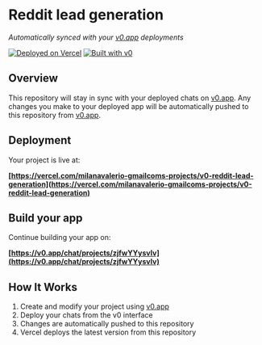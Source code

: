 # Reddit lead generation

*Automatically synced with your [v0.app](https://v0.app) deployments*

[![Deployed on Vercel](https://img.shields.io/badge/Deployed%20on-Vercel-black?style=for-the-badge&logo=vercel)](https://vercel.com/milanavalerio-gmailcoms-projects/v0-reddit-lead-generation)
[![Built with v0](https://img.shields.io/badge/Built%20with-v0.app-black?style=for-the-badge)](https://v0.app/chat/projects/zjfwYYysvIv)

## Overview

This repository will stay in sync with your deployed chats on [v0.app](https://v0.app).
Any changes you make to your deployed app will be automatically pushed to this repository from [v0.app](https://v0.app).

## Deployment

Your project is live at:

**[https://vercel.com/milanavalerio-gmailcoms-projects/v0-reddit-lead-generation](https://vercel.com/milanavalerio-gmailcoms-projects/v0-reddit-lead-generation)**

## Build your app

Continue building your app on:

**[https://v0.app/chat/projects/zjfwYYysvIv](https://v0.app/chat/projects/zjfwYYysvIv)**

## How It Works

1. Create and modify your project using [v0.app](https://v0.app)
2. Deploy your chats from the v0 interface
3. Changes are automatically pushed to this repository
4. Vercel deploys the latest version from this repository
